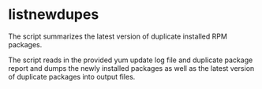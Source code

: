 listnewdupes
============

The script summarizes the latest version of duplicate installed RPM packages.

The script reads in the provided yum update log file and duplicate package report and dumps the newly installed packages as well as the latest version of duplicate packages into output files.
